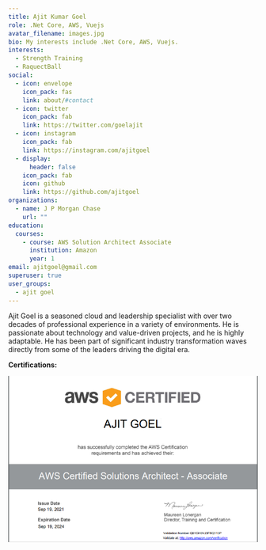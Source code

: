 ```yaml
---
title: Ajit Kumar Goel
role: .Net Core, AWS, Vuejs
avatar_filename: images.jpg
bio: My interests include .Net Core, AWS, Vuejs.
interests:
  - Strength Training
  - RaquectBall
social:
  - icon: envelope
    icon_pack: fas
    link: about/#contact
  - icon: twitter
    icon_pack: fab
    link: https://twitter.com/goelajit
  - icon: instagram
    icon_pack: fab
    link: https://instagram.com/ajitgoel
  - display:
      header: false
    icon_pack: fab
    icon: github
    link: https://github.com/ajitgoel
organizations:
  - name: J P Morgan Chase
    url: ""
education:
  courses:
    - course: AWS Solution Architect Associate
      institution: Amazon
      year: 1
email: ajitgoel@gmail.com
superuser: true
user_groups:
  - ajit goel
---
```

Ajit Goel is a seasoned cloud and leadership specialist with over two decades of professional experience in a variety of environments. He is passionate about technology and value-driven projects, and he is highly adaptable. He has been part of significant industry transformation waves directly from some of the leaders driving the digital era.

**Certifications:** 

![](aws-certified-solutions-architect-associate-ajit-goel.png)